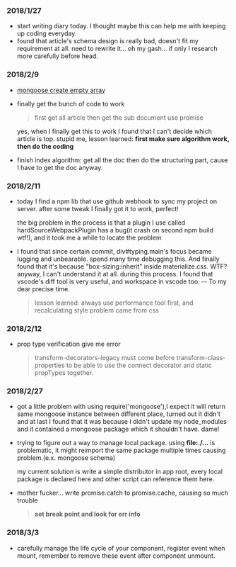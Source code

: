 ### 2018/1/27
* start writing diary today. I thought maybe this can help me with keeping up coding everyday.
* found that article's schema design is really bad, doesn't fit my requirement at all. need to rewrite it... oh my gash... if only I research more carefully before head.

### 2018/2/9
* [mongoose create empty array](https://stackoverflow.com/questions/20713650/mongoose-creating-empty-arrays)
* finally get the bunch of code to work
    > first get all article then get the sub document use promise
    
    yes, when I finally get this to work I found that I can't decide which article is top. stupid me, lesson learned: **first make sure algorithm work, then do the coding**

* finish index algorithm: get all the doc then do the structuring part, cause I have to get the doc anyway.


### 2018/2/11
* today I find a npm lib that use github webhook to sync my project on server. after some tweak I finally got it to work, perfect!

    the big problem in the process is that a plugin I use called hardSourceWebpackPlugin has a bug(it crash on second npm build wtf!), and it took me a while to locate the problem
    
    
* I found that since certain commit, div#typing.main's focus became lugging and unbearable. spend many time debugging this. And finally found that it's because  "box-sizing:inherit" inside  materialize.css. WTF? anyway, I can't understand it at all. during this process. I found that vscode's diff tool is very useful, and workspace in vscode too. -- To my dear precise time. 

    > lesson learned: always use performance tool first, and recalculating style problem came from css
    

### 2018/2/12
* prop type verification give me error

    > transform-decorators-legacy must come before transform-class-properties to be able to use the connect decorator and static propTypes together.


### 2018/2/27
* got a little problem with using require('mongoose'),I expect it will return same mongoose instance between different place, turned out it didn't and at last I found that it was because I didn't update my node_modules and it contained a mongoose package which it shouldn't have. dame!

* trying to figure out a way to manage local package. using **file:./...** is problematic, it might reimport the same package multiple times causing problem.(e.x. mongoose schema)

    my current solution is write a simple distributor in app root, every local package is declared here and other script can reference them here.

* mother fucker... write promise.catch to promise.cache, causing so much trouble

    > **set break point and look for err info**

### 2018/3/3
* carefully manage the life cycle of your component, register event when mount, remember to remove these event after component unmount.

